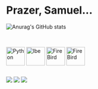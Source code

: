 <h1>Prazer, Samuel...</h1>

![Anurag's GitHub stats](https://github-readme-stats.vercel.app/api?username=SamuelG05&show_icons=true&theme=radical)

##
<div style="display: inline_block"><br>
  <img align="center" alt="Python" height="50" width="50" src="https://sgdeveloper.com.br/imgs/pythongit.png">
  <img align="center" alt="Ibe" height="50" width="50" src="https://sgdeveloper.com.br/imgs/ibegit.png">
  <img align="center" alt="FireBird" height="50" width="50" src="https://sgdeveloper.com.br/imgs/firebirdgit2.png">
  <img align="center" alt="FireBird" height="50" width="50" src="https://sgdeveloper.com.br/imgs/phpgit.png">
</div>
 
 ##


<div> 
  <a href = "mailto:samuelqra52@gmail.com"><img src="https://img.shields.io/badge/-Gmail-%23333?style=for-the-badge&logo=gmail&logoColor=white" target="_blank"></a>
  <a href="https://www.linkedin.com/in/samuel-gon%C3%A7alves-350a93246/" target="_blank" rel="external"><img src="https://img.shields.io/badge/-LinkedIn-%230077B5?style=for-the-badge&logo=linkedin&logoColor=white" target="_blank"></a> 
  <a href="https://www.instagram.com/samuel.g05/" target="_blank" rel="external"><img src="https://img.shields.io/badge/-Instagram-%23E4405F?style=for-the-badge&logo=instagram&logoColor=white" target="_blank"></a>
  
</div>

